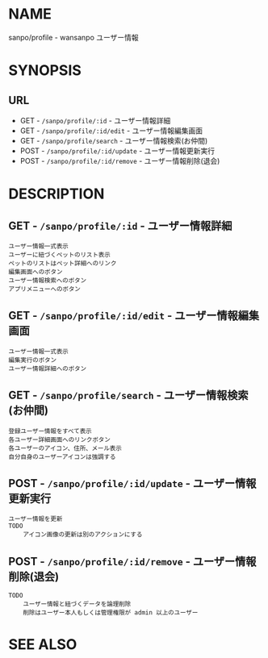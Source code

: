 # NAME

sanpo/profile - wansanpo ユーザー情報

# SYNOPSIS

## URL

- GET - `/sanpo/profile/:id` - ユーザー情報詳細
- GET - `/sanpo/profile/:id/edit` - ユーザー情報編集画面
- GET - `/sanpo/profile/search` - ユーザー情報検索(お仲間)
- POST - `/sanpo/profile/:id/update` - ユーザー情報更新実行
- POST - `/sanpo/profile/:id/remove` - ユーザー情報削除(退会)

# DESCRIPTION

## GET - `/sanpo/profile/:id` - ユーザー情報詳細

```
ユーザー情報一式表示
ユーザーに紐づくペットのリスト表示
ペットのリストはペット詳細へのリンク
編集画面へのボタン
ユーザー情報検索へのボタン
アプリメニューへのボタン
```

## GET - `/sanpo/profile/:id/edit` - ユーザー情報編集画面

```
ユーザー情報一式表示
編集実行のボタン
ユーザー情報詳細へのボタン
```

## GET - `/sanpo/profile/search` - ユーザー情報検索(お仲間)

```
登録ユーザー情報をすべて表示
各ユーザー詳細画面へのリンクボタン
各ユーザーのアイコン、住所、メール表示
自分自身のユーザーアイコンは強調する
```

## POST - `/sanpo/profile/:id/update` - ユーザー情報更新実行

```
ユーザー情報を更新
TODO
    アイコン画像の更新は別のアクションにする
```

## POST - `/sanpo/profile/:id/remove` - ユーザー情報削除(退会)

```
TODO
    ユーザー情報と紐づくデータを論理削除
    削除はユーザー本人もしくは管理権限が admin 以上のユーザー
```

# SEE ALSO
